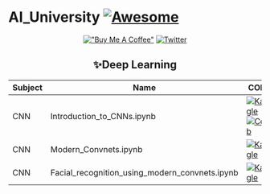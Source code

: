 # AI_University [![Awesome](https://awesome.re/badge.svg)](https://awesome.re)


<div align="center">

[!["Buy Me A Coffee"](https://www.buymeacoffee.com/assets/img/custom_images/orange_img.png)](https://www.buymeacoffee.com/sabahesaraY)
[![Twitter](https://img.shields.io/twitter/follow/sabahesaraki?style=social)](https://twitter.com/saba_hesaraki)

## ✨Deep Learning

|Subject|Name|CODE|
|---|---|---|
|CNN|Introduction_to_CNNs.ipynb|[![Kaggle](https://kaggle.com/static/images/open-in-kaggle.svg)](https://github.com/google-research/bert) [![Colab](https://colab.research.google.com/assets/colab-badge.svg)](https://colab.research.google.com/drive/13ErkLg5FZHIbnUGZRkKlL-9WNCNQPIow)|
|CNN|Modern_Convnets.ipynb|[![Kaggle](https://kaggle.com/static/images/open-in-kaggle.svg)](https://github.com/pku-yuangroup/chatlaw)|
|CNN|Facial_recognition_using_modern_convnets.ipynb|[![Kaggle](https://kaggle.com/static/images/open-in-kaggle.svg)](https://github.com/openai/evals)|

